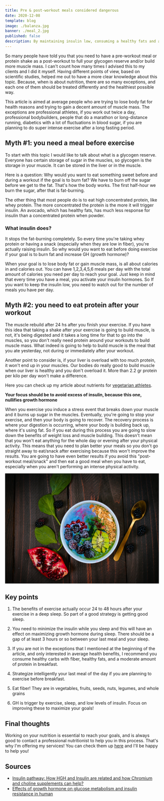 ```yaml
---
title: Pre & post-workout meals considered dangerous
date: 2020-12-08
template: blog
image: ./balanza.jpg
banner: ./meal_2.jpg
published: false
description: By maintaining insulin low, consuming a healthy fats and a moderate amount of protein, you will turn on necessary protein synthesis, mobilize fat, and take full advantage of growth hormone.
---
```


So many people have told you that you need to have a pre-workout meal or protein shake as a post-workout to full your glycogen reserve and/or build more muscle mass. I can't count how many times I advised this to my clients and I did it myself. Having different points of view, based on scientific studies, helped me out to have a more clear knowledge about this topic. Because, when is about nutrition, there are so many exceptions, and each one of them should be treated differently and the healthiest possible way. 

This article is aimed at average people who are trying to lose body fat for health reasons and trying to gain a decent amount of muscle mass. The exceptions are professional athletes, if you work out twice a day, professional bodybuilders, people that do a marathon or long-distance running, diabetics with a lot of fluctuations in blood sugar, if you are planning to do super intense exercise after a long fasting period.

## Myth #1: you need a meal before exercise 

To start with this topic I would like to talk about what is a glycogen reserve. Everyone has certain storage of sugar in the muscles, so glycogen is the storage in your muscle. It can be stored in the liver or in the muscle. 

Here is a question: Why would you want to eat something sweet before and during a workout if the goal is to burn fat? We have to burn off the sugar before we get to the fat. That's how the body works. The first half-hour we burn the sugar, after that is fat-burning. 

The other thing that most people do is to eat high concentrated protein, like whey protein. The more concentrated the protein is the more it will trigger insulin. An avocado, which has healthy fats, has much less response for insulin than a concentrated protein when powder.

### What insulin does? 

It stops the fat-burning completely. So every time you're taking whey protein or having a snack (especially when they are low in fiber), you're actually raising insulin. So why would you want to eat before doing exercise if your goal is to burn fat and increase GH (growth hormone)?

When your goal is to lose body fat or gain muscle mass, is all about calories in and calories out. You can have 1,2,3,4,5,6 meals per day with the total amount of calories you need per day to reach your goal. Just keep in mind that every time you have a meal, you activate your insulin hormones. So If you want to keep the insulin low, you need to watch out for the number of meals you have per day.

## Myth #2: you need to eat protein after your workout 

The muscle rebuild after 24 hs after you finish your exercise. If you have this idea that taking a shake after your exercise is going to build muscle, is not, it's being digested and it takes a long time for that to go into the muscles, so you don't really need protein around your workouts to build muscle mass. What indeed is going to help to build muscle is the meal that you ate yesterday, not during or immediately after your workout.

Another point to consider is, if your liver is overload with too much protein, it won't end up in your muscles. Our bodies do really good to build muscle when our liver is healthy and you don't overload it. More than 2.2 gr protein per kilo per day won't make a difference. 

Here you can check up my article about nutrients for <a href="https://rociojalifi.com/services/nutrition/" target="_blank" rel="noopener noreferrer">vegetarian athletes</a>.

**Your focus should be to avoid excess of insulin, because this one, nullifies growth hormone**

When you exercise you induce a stress event that breaks down your muscle and it burns up sugar in the muscles. Eventually, you're going to stop your exercise, and then your body is going to recover. The recovery process is where your digestion is occurring, where your body is building back up, where it's using fat. So if you eat during this process you are going to slow down the benefits of weight loss and muscle building. This doesn't mean that you won't eat anything for the whole day or evening after your physical activity. This means that you need to plan better your meals so you don't go straight away to eat/snack after exercising because this won't improve the results. You are going to have even better results if you avoid this "post-workout meal/snack" and then eat a good meal when you have to eat, especially when you aren't performing an intense physical activity.

![home](./meal_1.jpg)

## Key points

1. The benefits of exercise actually occur 24 to 48 hours after your exercise in a deep sleep. So part of a good strategy is getting good sleep.

1. You need to minimize the insulin while you sleep and this will have an effect on maximizing growth hormone during sleep. There should be a gap of at least 3 hours or so between your last meal and your sleep.

1. If you are not in the exceptions that I mentioned at the beginning of the article, and only interested in average health benefits, I recommend you consume healthy carbs with fiber, healthy fats, and a moderate amount of protein in breakfast.

1. Strategize intelligently your last meal of the day if you are planning to exercise before breakfast. 

1. Eat fiber! They are in vegetables, fruits, seeds, nuts, legumes, and whole grains

1. GH is trigger by exercise, sleep, and low levels of insulin. Focus on improving these to maximize your goals!

## Final thoughts

Working on your nutrition is essential to reach your goals, and is always good to contact a professional nutritionist to help you in this process. That's why I'm offering my services! You can check them up <a href="https://rociojalifi.com/services/nutrition/" target="_blank" rel="noopener noreferrer">here</a> and I'll be happy to help you!


## Sources

- [Insulin pathway: How HGH and Insulin are related and how Chromium and choline supplements can help?](https://factsonhgh.com/2015/02/27/insulin-pathway-hgh-and-insulin/)
- [Effects of growth hormone on glucose metabolism and insulin resistance in human](https://www.ncbi.nlm.nih.gov/pmc/articles/PMC5642081/)


